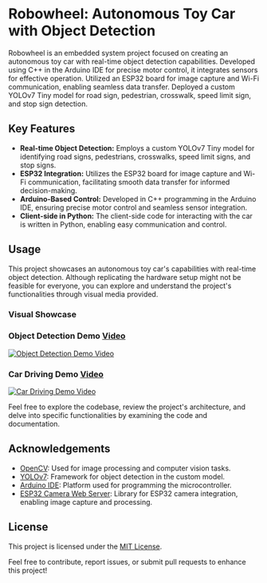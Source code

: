 # Robowheel: Autonomous Toy Car with Object Detection

Robowheel is an embedded system project focused on creating an autonomous toy car with real-time object detection capabilities. Developed using C++ in the Arduino IDE for precise motor control, it integrates sensors for effective operation. Utilized an ESP32 board for image capture and Wi-Fi communication, enabling seamless data transfer. Deployed a custom YOLOv7 Tiny model for road sign, pedestrian, crosswalk, speed limit sign, and stop sign detection.

## Key Features

- **Real-time Object Detection:** Employs a custom YOLOv7 Tiny model for identifying road signs, pedestrians, crosswalks, speed limit signs, and stop signs.
- **ESP32 Integration:** Utilizes the ESP32 board for image capture and Wi-Fi communication, facilitating smooth data transfer for informed decision-making.
- **Arduino-Based Control:** Developed in C++ programming in the Arduino IDE, ensuring precise motor control and seamless sensor integration.
- **Client-side in Python:** The client-side code for interacting with the car is written in Python, enabling easy communication and control.

## Usage

This project showcases an autonomous toy car's capabilities with real-time object detection. Although replicating the hardware setup might not be feasible for everyone, you can explore and understand the project's functionalities through visual media provided.

### Visual Showcase

### Object Detection Demo **[Video](#)**

 [![Object Detection Demo Video](https://img.youtube.com/vi/nsQOkq1Gojw/1.jpg)](https://www.youtube.com/watch?v=nsQOkq1Gojw)
### Car Driving Demo **[Video](#)**
  [![Car Driving Demo Video](https://img.youtube.com/vi/1lWNy7MTgDM/1.jpg)](https://www.youtube.com/watch?v=1lWNy7MTgDM)

Feel free to explore the codebase, review the project's architecture, and delve into specific functionalities by examining the code and documentation.

## Acknowledgements

- [OpenCV](https://opencv.org/): Used for image processing and computer vision tasks.
- [YOLOv7](https://github.com/AlexeyAB/darknet): Framework for object detection in the custom model.
- [Arduino IDE](https://www.arduino.cc/): Platform used for programming the microcontroller.
- [ESP32 Camera Web Server](https://github.com/espressif/arduino-esp32/tree/master/libraries/ESP32/examples/Camera/CameraWebServer): Library for ESP32 camera integration, enabling image capture and processing.


## License

This project is licensed under the [MIT License](LICENSE).

Feel free to contribute, report issues, or submit pull requests to enhance this project!
